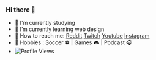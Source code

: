### Hi there 👋

<!--
**scjoaoantonio/scjoaoantonio** is a ✨ _special_ ✨ repository because its `README.md` (this file) appears on your GitHub profile.-->

- 🔰 I'm currently studying
- 🔰 I’m currently learning web design
- 🔰 How to reach me:
  [Reddit](https://www.reddit.com/user/scjoaoantonio)
  [Twitch](https://www.twitch.tv/scjoaoantonio)
  [Youtube](https://www.youtube.com/user/NotsuruMine)
  [Instagram](https://www.instagram.com/scjoaoantonio/)
- 🔰 Hobbies : Soccer ⚽ | Games 🎮 | Podcast 🎧
- ![Profile Views](https://komarev.com/ghpvc/?username=scjoaoantonio)
